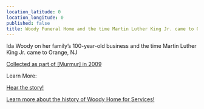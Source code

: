 ```yaml
---
location_latitude: 0
location_longitude: 0
published: false
title: Woody Funeral Home and the time Martin Luther King Jr. came to Orange
---
```

Ida Woody on her family’s 100-year-old business and the time Martin Luther King Jr. came to Orange, NJ  

[Collected as part of [Murmur] in 2009](http://hiddentreasuresoforange.org/artifacts/murmur-orange)  

Learn More:  

[Hear the story!](https://soundcloud.com/murmur-orange-nj/woodys-ida-woody)  

[Learn more about the history of Woody Home for Services!](http://www.woodyhomeforservices.com/about-us/our-history)
